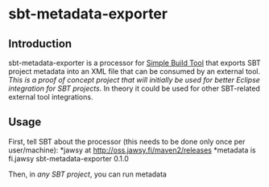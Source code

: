 sbt-metadata-exporter
=================

## Introduction

sbt-metadata-exporter is a processor for [Simple Build Tool](http://code.google.com/p/simple-build-tool/) that exports SBT project metadata into an XML file that can be consumed by an external tool. _This is a proof of concept project that will initially be used for better Eclipse integration for SBT projects_. In theory it could be used for other SBT-related external tool integrations.

## Usage

First, tell SBT about the processor (this needs to be done only once per user/machine):
    *jawsy at http://oss.jawsy.fi/maven2/releases
    *metadata is fi.jawsy sbt-metadata-exporter 0.1.0

Then, in _any SBT project_, you can run
    metadata
